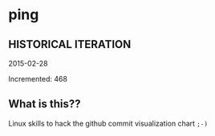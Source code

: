 # ping

## HISTORICAL ITERATION
2015-02-28

Incremented: 468

## What is this?? 
Linux skills to hack the github commit visualization chart `;-)`
